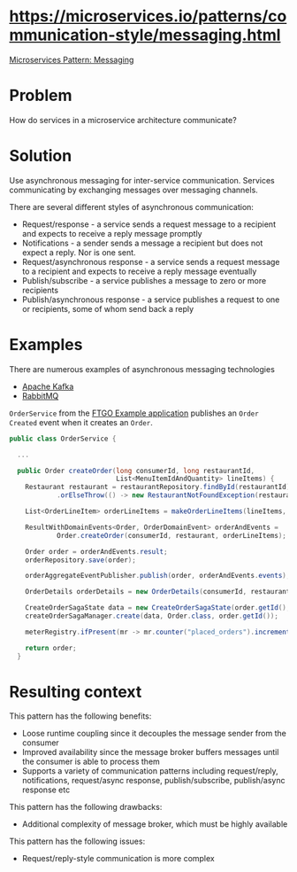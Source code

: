 # https://microservices.io/patterns/communication-style/messaging.html

[Microservices Pattern: Messaging](https://microservices.io/patterns/communication-style/messaging.html)

# **Problem**

How do services in a microservice architecture communicate?

# **Solution**

Use asynchronous messaging for inter-service communication. Services communicating by exchanging messages over messaging channels.

There are several different styles of asynchronous communication:

- Request/response - a service sends a request message to a recipient and expects to receive a reply message promptly
- Notifications - a sender sends a message a recipient but does not expect a reply. Nor is one sent.
- Request/asynchronous response - a service sends a request message to a recipient and expects to receive a reply message eventually
- Publish/subscribe - a service publishes a message to zero or more recipients
- Publish/asynchronous response - a service publishes a request to one or recipients, some of whom send back a reply

# **Examples**

There are numerous examples of asynchronous messaging technologies

- [Apache Kafka](http://kafka.apache.org/)
- [RabbitMQ](https://www.rabbitmq.com/)

`OrderService` from the [FTGO Example application](https://github.com/microservices-patterns/ftgo-application) publishes an `Order Created` event when it creates an `Order`.

```csharp
public class OrderService {

  ...

  public Order createOrder(long consumerId, long restaurantId,
                           List<MenuItemIdAndQuantity> lineItems) {
    Restaurant restaurant = restaurantRepository.findById(restaurantId)
            .orElseThrow(() -> new RestaurantNotFoundException(restaurantId));

    List<OrderLineItem> orderLineItems = makeOrderLineItems(lineItems, restaurant);

    ResultWithDomainEvents<Order, OrderDomainEvent> orderAndEvents =
            Order.createOrder(consumerId, restaurant, orderLineItems);

    Order order = orderAndEvents.result;
    orderRepository.save(order);

    orderAggregateEventPublisher.publish(order, orderAndEvents.events);

    OrderDetails orderDetails = new OrderDetails(consumerId, restaurantId, orderLineItems, order.getOrderTotal());

    CreateOrderSagaState data = new CreateOrderSagaState(order.getId(), orderDetails);
    createOrderSagaManager.create(data, Order.class, order.getId());

    meterRegistry.ifPresent(mr -> mr.counter("placed_orders").increment());

    return order;
  }
```

# **Resulting context**

This pattern has the following benefits:

- Loose runtime coupling since it decouples the message sender from the consumer
- Improved availability since the message broker buffers messages until the consumer is able to process them
- Supports a variety of communication patterns including request/reply, notifications, request/async response, publish/subscribe, publish/async response etc

This pattern has the following drawbacks:

- Additional complexity of message broker, which must be highly available

This pattern has the following issues:

- Request/reply-style communication is more complex